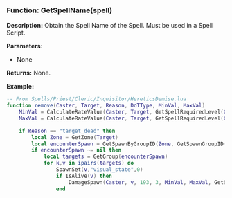 ### Function: GetSpellName(spell)

**Description:**
Obtain the Spell Name of the Spell.  Must be used in a Spell Script.

**Parameters:**
- None

**Returns:** None.

**Example:**

```lua
-- From Spells/Priest/Cleric/Inquisitor/HereticsDemise.lua
function remove(Caster, Target, Reason, DoTType, MinVal, MaxVal)
    MinVal = CalculateRateValue(Caster, Target, GetSpellRequiredLevel(Caster), GetLevel(Caster), 1.25, MinVal)
    MaxVal = CalculateRateValue(Caster, Target, GetSpellRequiredLevel(Caster), GetLevel(Caster), 1.25, MaxVal)

	if Reason == "target_dead" then
		local Zone = GetZone(Target)
	    local encounterSpawn = GetSpawnByGroupID(Zone, GetSpawnGroupID(Target))
	    if encounterSpawn ~= nil then
            local targets = GetGroup(encounterSpawn)
        	for k,v in ipairs(targets) do
                SpawnSet(v,"visual_state",0)
                if IsAlive(v) then
                    DamageSpawn(Caster, v, 193, 3, MinVal, MaxVal, GetSpellName())
                end
```
